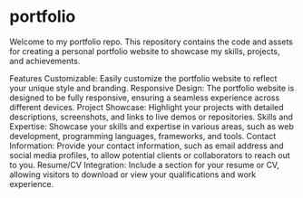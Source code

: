 # portfolio
Welcome to my portfolio repo. This repository contains the code and assets for creating a personal portfolio website to showcase my skills, projects, and achievements.

Features
Customizable: Easily customize the portfolio website to reflect your unique style and branding.
Responsive Design: The portfolio website is designed to be fully responsive, ensuring a seamless experience across different devices.
Project Showcase: Highlight your projects with detailed descriptions, screenshots, and links to live demos or repositories.
Skills and Expertise: Showcase your skills and expertise in various areas, such as web development, programming languages, frameworks, and tools.
Contact Information: Provide your contact information, such as email address and social media profiles, to allow potential clients or collaborators to reach out to you.
Resume/CV Integration: Include a section for your resume or CV, allowing visitors to download or view your qualifications and work experience.
